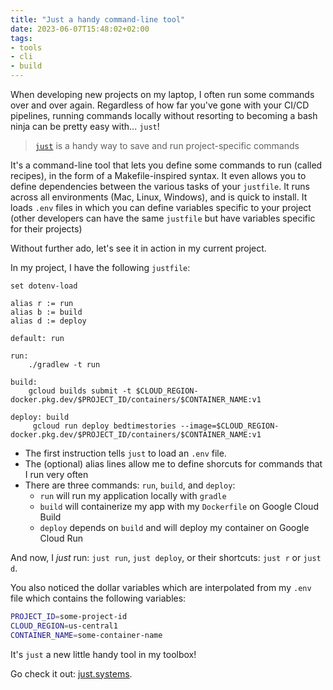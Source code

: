 ```yaml
---
title: "Just a handy command-line tool"
date: 2023-06-07T15:48:02+02:00
tags:
- tools
- cli
- build
---
```


When developing new projects on my laptop, I often run some commands over and over again.
Regardless of how far you've gone with your CI/CD pipelines, running commands locally without resorting to becoming a bash ninja can be pretty easy with... `just`!

> [`just`](https://just.systems/) is a handy way to save and run project-specific commands

It's a command-line tool that lets you define some commands to run (called recipes), in the form of a Makefile-inspired syntax.
It even allows you to define dependencies between the various tasks of your `justfile`.
It runs across all environments (Mac, Linux, Windows), and is quick to install.
It loads `.env` files in which you can define variables specific to your project (other developers can have the same `justfile` but have variables specific for their projects)

Without further ado, let's see it in action in my current project.

In my project, I have the following `justfile`:

```make
set dotenv-load

alias r := run
alias b := build
alias d := deploy

default: run

run:
    ./gradlew -t run

build:
    gcloud builds submit -t $CLOUD_REGION-docker.pkg.dev/$PROJECT_ID/containers/$CONTAINER_NAME:v1

deploy: build
     gcloud run deploy bedtimestories --image=$CLOUD_REGION-docker.pkg.dev/$PROJECT_ID/containers/$CONTAINER_NAME:v1
```

* The first instruction tells `just` to load an `.env` file.
* The (optional) alias lines allow me to define shorcuts for commands that I run very often
* There are three commands: `run`, `build`, and `deploy`:
    * `run` will run my application locally with `gradle`
    * `build` will containerize my app with my `Dockerfile` on Google Cloud Build
    * `deploy` depends on `build` and will deploy my container on Google Cloud Run

And now, I _just_ run: `just run`, `just deploy`, or their shortcuts: `just r` or `just d`.

You also noticed the dollar variables which are interpolated from my `.env` file which contains the following variables:

```bash
PROJECT_ID=some-project-id
CLOUD_REGION=us-central1
CONTAINER_NAME=some-container-name
```

It's `just` a new little handy tool in my toolbox!

Go check it out: [just.systems](https://just.systems/).